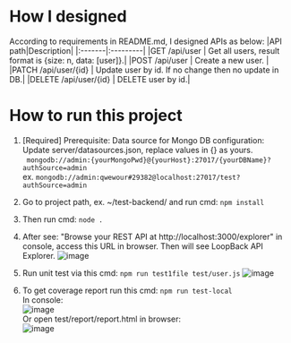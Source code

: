 # How I designed
According to requirements in README.md, I designed APIs as below:
|API path|Description|
|:-------|:---------|
|GET /api/user | Get all users, result format is {size: n, data: [user]}.|
|POST /api/user | Create a new user. |
|PATCH /api/user/{id} | Update user by id. If no change then no update in DB.|
|DELETE /api/user/{id} | DELETE user by id.|

# How to run this project
1. [Required] Prerequisite: Data source for Mongo DB configuration:
Update server/datasources.json, replace values in {} as yours.<br/>
&ensp;```mongodb://admin:{yourMongoPwd}@{yourHost}:27017/{yourDBName}?authSource=admin```<br/>
ex. ```mongodb://admin:qwewour#29382@localhost:27017/test?authSource=admin```<br/>

2. Go to project path, ex. ~/test-backend/ and run cmd: ```npm install```
3. Then run cmd: ```node .```
4. After see: "Browse your REST API at http://localhost:3000/explorer" in console, access this URL in browser. Then will see LoopBack API Explorer.
![image](https://user-images.githubusercontent.com/25922093/162609801-e8cd1c67-0a8a-457d-9773-6be25eaf3dce.png)

5. Run unit test via this cmd: ```npm run test1file test/user.js```
![image](https://user-images.githubusercontent.com/25922093/162609821-5ed0b6fb-5f04-4cc2-9ed0-288ff9c59d87.png)

6. To get coverage report run this cmd: ```npm run test-local```
<br/>In console:<br/>
![image](https://user-images.githubusercontent.com/25922093/162609831-ddec1b60-5d10-4baf-ba45-28857af19ef5.png)
<br/>Or open test/report/report.html in browser:<br/>
![image](https://user-images.githubusercontent.com/25922093/162609835-b44f9a4b-31c1-4b55-92bd-b9cb9205bc0a.png)
